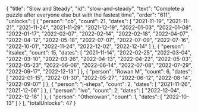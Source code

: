 {
  "title": "Slow and Steady",
  "id": "slow-and-steady",
  "text": "Complete a puzzle after everyone else but with the fastest time",
  "order": "611",
  "unlocks": [
    {
      "person": "cb",
      "count": 21,
      "dates": [
        "2021-11-19",
        "2021-11-21",
        "2021-11-24",
        "2021-11-29",
        "2021-12-19",
        "2022-01-03",
        "2022-01-08",
        "2022-01-17",
        "2022-02-07",
        "2022-02-14",
        "2022-02-18",
        "2022-04-07",
        "2022-04-12",
        "2022-05-18",
        "2022-07-07",
        "2022-07-09",
        "2022-07-16",
        "2022-10-01",
        "2022-11-24",
        "2022-12-02",
        "2022-12-14"
      ]
    },
    {
      "person": "itsalex",
      "count": 15,
      "dates": [
        "2021-11-14",
        "2022-02-25",
        "2022-03-04",
        "2022-03-10",
        "2022-03-26",
        "2022-04-13",
        "2022-04-22",
        "2022-05-03",
        "2022-05-23",
        "2022-06-06",
        "2022-06-14",
        "2022-07-08",
        "2022-07-29",
        "2022-09-17",
        "2022-12-13"
      ]
    },
    {
      "person": "Rowan M",
      "count": 6,
      "dates": [
        "2022-01-15",
        "2022-01-30",
        "2022-05-27",
        "2022-06-12",
        "2022-08-14",
        "2022-09-07"
      ]
    },
    {
      "person": "j-sheps",
      "count": 2,
      "dates": [
        "2021-11-26",
        "2021-12-06"
      ]
    },
    {
      "person": "ivo",
      "count": 2,
      "dates": [
        "2022-12-04",
        "2022-12-18"
      ]
    },
    {
      "person": "Otherowan",
      "count": 1,
      "dates": [
        "2022-10-13"
      ]
    }
  ],
  "totalUnlocks": 47
}